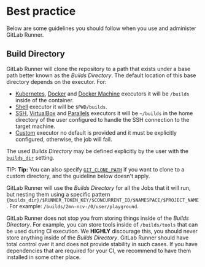 # Best practice

Below are some guidelines you should follow when you use and administer
GitLab Runner.

## Build Directory

GitLab Runner will clone the repository to a path that exists under a
base path better known as the _Builds Directory_. The default location
of this base directory depends on the executor. For:

- [Kubernetes](../executors/kubernetes.md),
  [Docker](../executors/docker.md) and [Docker
  Machine](../executors/docker_machine.md) executors it will be
  `/builds` inside of the container.
- [Shell](../executors/shell.md) executor it will be `$PWD/builds`.
- [SSH](../executors/ssh.md), [VirtualBox](../executors/virtualbox.md)
  and [Parallels](../executors/parallels.md) executors it will be
  `~/builds` in the home directory of the user configured to handle the
  SSH connection to the target machine.
- [Custom](../executors/custom.md) executor no default is provided and
  it must be explicitly configured, otherwise, the job will fail.

The used _Builds Directory_ may be defined explicitly by the user with the
[`builds_dir`](../configuration/advanced-configuration.md#the-runners-section)
setting.

TIP: **Tip:**
You can also specify
[`GIT_CLONE_PATH`](https://docs.gitlab.com/ee/ci/yaml/README.html#custom-build-directories)
if you want to clone to a custom directory, and the guideline below
doesn't apply.

GitLab Runner will use the _Builds Directory_ for all the Jobs that it
will run, but nesting them using a specific pattern
`{builds_dir}/$RUNNER_TOKEN_KEY/$CONCURRENT_ID/$NAMESPACE/$PROJECT_NAME`.
For example: `/builds/2mn-ncv-/0/user/playground`.

GitLab Runner does not stop you from storing things inside of the
_Builds Directory_. For example, you can store tools inside of
`/builds/tools` that can be used during CI execution. We **HIGHLY**
discourage this, you should never store anything inside of the _Builds
Directory_. GitLab Runner should have total control over it and does not
provide stability in such cases. If you have dependencies that are
required for your CI, we recommend to have them installed in some other
place.
